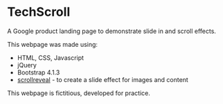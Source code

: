 # TechScroll

A Google product landing page to demonstrate slide in and scroll effects.

This webpage was made using:

- HTML, CSS, Javascript
- jQuery
- Bootstrap 4.1.3
- [scrollreveal](https://github.com/jlmakes/scrollreveal) - to create a slide effect for images and content

This webpage is fictitious, developed for practice.

